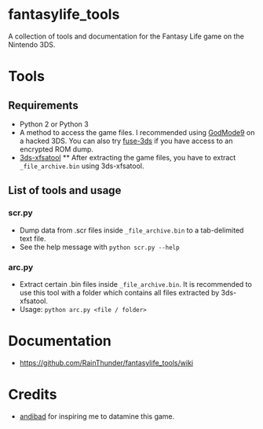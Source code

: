 # fantasylife_tools
A collection of tools and documentation for the Fantasy Life game on the Nintendo 3DS.

# Tools
## Requirements
* Python 2 or Python 3
* A method to access the game files. I recommended using [GodMode9](https://github.com/d0k3/GodMode9) on a hacked 3DS. You can also try [fuse-3ds](https://github.com/ihaveamac/fuse-3ds) if you have access to an encrypted ROM dump.
* [3ds-xfsatool](https://github.com/polaris-/3ds-xfsatool)
** After extracting the game files, you have to extract `_file_archive.bin` using 3ds-xfsatool.

## List of tools and usage
### scr.py
* Dump data from .scr files inside `_file_archive.bin` to a tab-delimited text file.
* See the help message with `python scr.py --help`

### arc.py
* Extract certain .bin files inside `_file_archive.bin`. It is recommended to use this tool with a folder which contains all files extracted by 3ds-xfsatool.
* Usage: `python arc.py <file / folder>`

# Documentation
* https://github.com/RainThunder/fantasylife_tools/wiki

# Credits
* [andibad](https://github.com/andibadra) for inspiring me to datamine this game.
